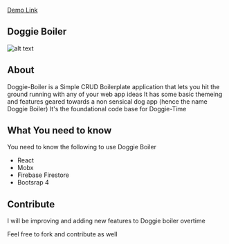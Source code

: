  [Demo Link](https://react-fire-9a99e.firebaseapp.com) 
 
## Doggie Boiler

![alt text](https://github.com/FrederickIge/Doggie-Boiler/blob/master/src/img/boiler.JPG)
 
## About

Doggie-Boiler is a Simple CRUD Boilerplate application that lets you hit the ground running with any of your web app ideas
It has some basic themeing and features geared towards a non sensical dog app (hence the name Doggie Boiler)
It's the foundational code base for Doggie-Time

## What You need to know
You need to know the following to use Doggie Boiler
- React
- Mobx
- Firebase Firestore
- Bootsrap 4

## Contribute
I will be improving and adding new features to Doggie boiler overtime

Feel free to fork and contribute as well



